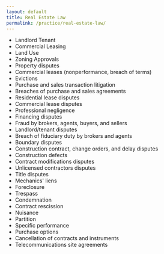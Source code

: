 ```yaml
---
layout: default
title: Real Estate Law
permalink: /practice/real-estate-law/
---
```


* Landlord Tenant
* Commercial Leasing
* Land Use
* Zoning Approvals
* Property disputes
* Commercial leases (nonperformance, breach of terms)
* Evictions
* Purchase and sales transaction litigation
* Breaches of purchase and sales agreements
* Residential lease disputes
* Commercial lease disputes
* Professional negligence
* Financing disputes
* Fraud by brokers, agents, buyers, and sellers
* Landlord/tenant disputes
* Breach of fiduciary duty by brokers and agents
* Boundary disputes
* Construction contract, change orders, and delay disputes
* Construction defects
* Contract modifications disputes
* Unlicensed contractors disputes
* Title disputes
* Mechanics' liens
* Foreclosure
* Trespass
* Condemnation
* Contract rescission
* Nuisance
* Partition
* Specific performance
* Purchase options
* Cancellation of contracts and instruments
* Telecommunications site agreements